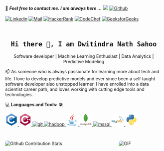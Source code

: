 <!--

## Complete list of github markdown emoji markup
https://gist.github.com/rxaviers/7360908

## technologies Icons 
https://simpleicons.org/

-->
📝 ***Feel free to contact me. I am always here ...*** <img src="https://media.giphy.com/media/WUlplcMpOCEmTGBtBW/giphy.gif" width="30">  [![Github](https://img.shields.io/github/followers/dwitindra1806?label=Follow%20Me&style=social)](https://github.com/dwitindra1806)
<br>
<br>
[![Linkedin](https://img.shields.io/badge/LinkedIn-Dwitindra%20Nath%20Sahoo-blue?logo=Linkedin&logoColor=blue&labelColor=black)](https://www.linkedin.com/in/dwitindra-nath-sahoo)
[![Mail](https://img.shields.io/badge/Gmail-dwitindra1806@gmail.com-red?logo=Gmail&logoColor=red&labelColor=white)](mailto:dwitindra1806@gmail.com)
[![HackerRank](https://img.shields.io/badge/HackerRank-dwitindra1806-brightgreen?logo=HackerRank&logoColor=Green&labelColor=black)](https://www.hackerrank.com/dwitindra1806)
[![CodeChef](https://img.shields.io/badge/CodeChef-dwitindra1806-white?logo=CodeChef&logoColor=white&labelColor=brown)](https://www.codechef.com/users/dwitindra1806)
[![GeeksforGeeks](https://img.shields.io/badge/GeeksforGeeks-dwitindra1806-lightgreen?logo=GeeksforGeeks&logoColor=Green&labelColor=white)](https://auth.geeksforgeeks.org/user/dwitindra1806)

<br>
<!-- [![HitCount](http://hits.dwyl.com/dwitindra1806/dwitindra1806.svg)](http://hits.dwyl.com/dwitindra1806/dwitindra1806) -->

<h2 align='center'><samp><strong>Hi there 👋, I am Dwitindra Nath Sahoo</strong></samp></h2>

<p align='center'>Software developer | Machine Learning Enthusiast | Data Analytics | Predictive Modeling</p>

<p align='left'> 📫 As someone who is always passionate for learning more about tech and life. I love to develop predictive models and ever since been a self taught software developer also unstopped learner. I have enrolled into a data scientist career path, and loves working with cutting edge tools and technologies.</p>

💻 **Languages and Tools:** 🛠️<br>

<p align="left"> <a href="https://www.cprogramming.com/" target="_blank"> <img src="https://raw.githubusercontent.com/devicons/devicon/master/icons/c/c-original.svg" alt="c" width="40" height="40"/> </a> <a href="https://www.w3schools.com/cpp/" target="_blank"> <img src="https://raw.githubusercontent.com/devicons/devicon/master/icons/cplusplus/cplusplus-original.svg" alt="cplusplus" width="40" height="40"/> </a> <a href="https://git-scm.com/" target="_blank"> <img src="https://www.vectorlogo.zone/logos/git-scm/git-scm-icon.svg" alt="git" width="40" height="40"/> </a> <a href="https://hadoop.apache.org/" target="_blank"> <img src="https://www.vectorlogo.zone/logos/apache_hadoop/apache_hadoop-icon.svg" alt="hadoop" width="40" height="40"/> </a> <a href="https://www.java.com" target="_blank"> <img src="https://raw.githubusercontent.com/devicons/devicon/master/icons/java/java-original.svg" alt="java" width="40" height="40"/> </a> <a href="https://www.mongodb.com/" target="_blank"> <img src="https://raw.githubusercontent.com/devicons/devicon/master/icons/mongodb/mongodb-original-wordmark.svg" alt="mongodb" width="40" height="40"/> </a> <a href="https://www.microsoft.com/en-us/sql-server" target="_blank"> <img src="https://cdn.worldvectorlogo.com/logos/microsoft-sql-server.svg" alt="mssql" width="40" height="40"/> </a> <a href="https://www.mysql.com/" target="_blank"> <img src="https://raw.githubusercontent.com/devicons/devicon/master/icons/mysql/mysql-original-wordmark.svg" alt="mysql" width="40" height="40"/> </a> <a href="https://www.python.org" target="_blank"> <img src="https://raw.githubusercontent.com/devicons/devicon/master/icons/python/python-original.svg" alt="python" width="40" height="40"/> </a> </p>


<!-- ✅  **GitHub Extra Pins**

[![ReadMe Card](https://github-readme-stats.vercel.app/api/pin/?username=dwitindra1806&repo=my_resume)](https://github.com/dwitindra1806/my_resume) -->

</br>
<p style="display: flex; justify-contect: space-between;">
<img style="border-radius: 5px; margin-bottom: 5px" alt="Github Contribution Stats" width="330px" height="240px" src="https://github-contribution-stats.vercel.app/api/?username=dwitindra1806" />
<img style="border-radius: 5px; margin: 0 0 5px 35px;" alt="GIF" width="320px" height="240px" src="https://miro.medium.com/max/875/1*Urc28sbnORGOW5oyohQ06g.gif" />
</p>
